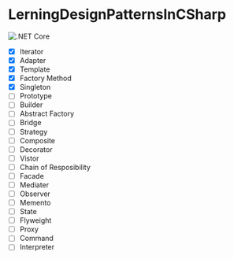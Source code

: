 # LerningDesignPatternsInCSharp

![.NET Core](https://github.com/ikemonkey/LerningDesignPatternsInCSharp/workflows/.NET%20Core/badge.svg)

- [x] Iterator
- [x] Adapter
- [x] Template
- [x] Factory Method
- [x] Singleton
- [ ] Prototype
- [ ] Builder
- [ ] Abstract Factory
- [ ] Bridge
- [ ] Strategy
- [ ] Composite
- [ ] Decorator
- [ ] Vistor
- [ ] Chain of Resposibility
- [ ] Facade
- [ ] Mediater
- [ ] Observer
- [ ] Memento
- [ ] State
- [ ] Flyweight
- [ ] Proxy
- [ ] Command
- [ ] Interpreter

